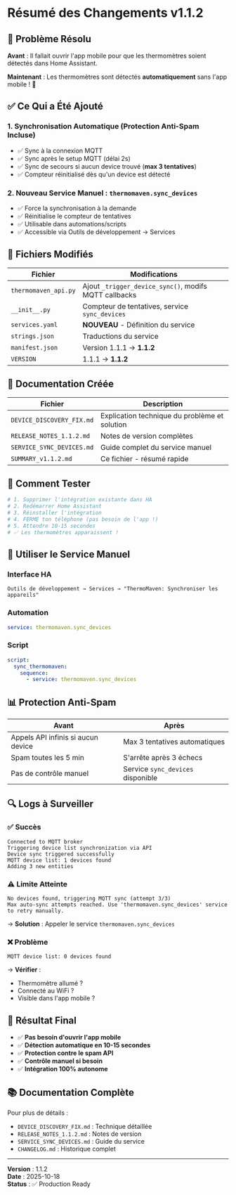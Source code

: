 # Résumé des Changements v1.1.2

## 🎯 Problème Résolu

**Avant** : Il fallait ouvrir l'app mobile pour que les thermomètres soient détectés dans Home Assistant.

**Maintenant** : Les thermomètres sont détectés **automatiquement** sans l'app mobile ! 🎉

## ✅ Ce Qui a Été Ajouté

### 1. Synchronisation Automatique (Protection Anti-Spam Incluse)
- ✅ Sync à la connexion MQTT
- ✅ Sync après le setup MQTT (délai 2s)
- ✅ Sync de secours si aucun device trouvé (**max 3 tentatives**)
- ✅ Compteur réinitialisé dès qu'un device est détecté

### 2. Nouveau Service Manuel : `thermomaven.sync_devices`
- ✅ Force la synchronisation à la demande
- ✅ Réinitialise le compteur de tentatives
- ✅ Utilisable dans automations/scripts
- ✅ Accessible via Outils de développement → Services

## 📁 Fichiers Modifiés

| Fichier | Modifications |
|---------|--------------|
| `thermomaven_api.py` | Ajout `_trigger_device_sync()`, modifs MQTT callbacks |
| `__init__.py` | Compteur de tentatives, service `sync_devices` |
| `services.yaml` | **NOUVEAU** - Définition du service |
| `strings.json` | Traductions du service |
| `manifest.json` | Version 1.1.1 → **1.1.2** |
| `VERSION` | 1.1.1 → **1.1.2** |

## 📁 Documentation Créée

| Fichier | Description |
|---------|-------------|
| `DEVICE_DISCOVERY_FIX.md` | Explication technique du problème et solution |
| `RELEASE_NOTES_1.1.2.md` | Notes de version complètes |
| `SERVICE_SYNC_DEVICES.md` | Guide complet du service manuel |
| `SUMMARY_v1.1.2.md` | Ce fichier - résumé rapide |

## 🚀 Comment Tester

```bash
# 1. Supprimer l'intégration existante dans HA
# 2. Redémarrer Home Assistant
# 3. Réinstaller l'intégration
# 4. FERME ton téléphone (pas besoin de l'app !)
# 5. Attendre 10-15 secondes
# ✅ Les thermomètres apparaissent !
```

## 🔧 Utiliser le Service Manuel

### Interface HA
```
Outils de développement → Services → "ThermoMaven: Synchroniser les appareils"
```

### Automation
```yaml
service: thermomaven.sync_devices
```

### Script
```yaml
script:
  sync_thermomaven:
    sequence:
      - service: thermomaven.sync_devices
```

## 📊 Protection Anti-Spam

| Avant | Après |
|-------|-------|
| Appels API infinis si aucun device | Max 3 tentatives automatiques |
| Spam toutes les 5 min | S'arrête après 3 échecs |
| Pas de contrôle manuel | Service `sync_devices` disponible |

## 🔍 Logs à Surveiller

### ✅ Succès
```
Connected to MQTT broker
Triggering device list synchronization via API
Device sync triggered successfully
MQTT device list: 1 devices found
Adding 3 new entities
```

### ⚠️ Limite Atteinte
```
No devices found, triggering MQTT sync (attempt 3/3)
Max auto-sync attempts reached. Use 'thermomaven.sync_devices' service to retry manually.
```
→ **Solution** : Appeler le service `thermomaven.sync_devices`

### ❌ Problème
```
MQTT device list: 0 devices found
```
→ **Vérifier** :
- Thermomètre allumé ?
- Connecté au WiFi ?
- Visible dans l'app mobile ?

## 🎉 Résultat Final

- ✅ **Pas besoin d'ouvrir l'app mobile**
- ✅ **Détection automatique en 10-15 secondes**
- ✅ **Protection contre le spam API**
- ✅ **Contrôle manuel si besoin**
- ✅ **Intégration 100% autonome**

## 📚 Documentation Complète

Pour plus de détails :
- `DEVICE_DISCOVERY_FIX.md` : Technique détaillée
- `RELEASE_NOTES_1.1.2.md` : Notes de version
- `SERVICE_SYNC_DEVICES.md` : Guide du service
- `CHANGELOG.md` : Historique complet

---

**Version** : 1.1.2  
**Date** : 2025-10-18  
**Status** : ✅ Production Ready

